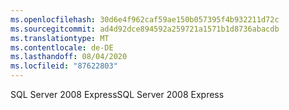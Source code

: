```yaml
---
ms.openlocfilehash: 30d6e4f962caf59ae150b057395f4b932211d72c
ms.sourcegitcommit: ad4d92dce894592a259721a1571b1d8736abacdb
ms.translationtype: MT
ms.contentlocale: de-DE
ms.lasthandoff: 08/04/2020
ms.locfileid: "87622803"
---
```

<span data-ttu-id="b0735-101">SQL Server 2008 Express</span><span class="sxs-lookup"><span data-stu-id="b0735-101">SQL Server 2008 Express</span></span>
